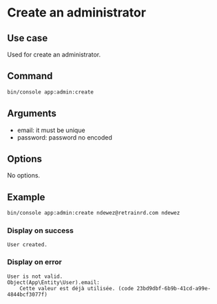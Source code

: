 # Create an administrator

## Use case

Used for create an administrator.

## Command

```bash
bin/console app:admin:create
```

## Arguments

* email: it must be unique
* password: password no encoded

## Options

No options.


## Example

```bash
bin/console app:admin:create ndewez@retrainrd.com ndewez
```

### Display on success

```
User created.
```

### Display on error

```
User is not valid.
Object(App\Entity\User).email:
    Cette valeur est déjà utilisée. (code 23bd9dbf-6b9b-41cd-a99e-4844bcf3077f)
```
